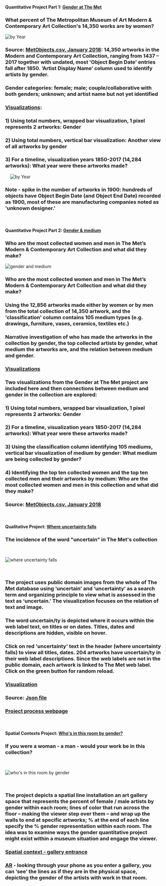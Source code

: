 #### **Quantitative Project Part 1:** [Gender at The Met](https://churc.github.io/MajorStudio1/MetProjects/gender)
### What percent of The Metropolitan Museum of Art Modern & Contemporary Art Collection's 14,350 works are by women?
![by Year](MetProjects/gender/assets/gender_images_1b.png)
### Source: [MetObjects.csv, January 2018](https://github.com/churc/MajorStudio1/blob/master/MetProjects/gender/assets/ModContGenderfinalazsort.csv): 14,350 artworks in the Modern and Contemporary Art Collection, ranging from 1437 – 2017 together with undated, most 'Object Begin Date' entries fall after 1850. ‘Artist Display Name’ column used to identify artists by gender. 
### Gender categories: female; male; couple/collaborative with both genders; unknown; and artist name but not yet identified 


### [Visualizations](https://churc.github.io/MajorStudio1/MetProjects/gender):
### 1)   Using total numbers, wrapped bar visualization, 1 pixel represents 2 artworks: Gender  
### 2)   Using total numbers, vertical bar visualization: Another view of all artworks by gender
### 3)   For a timeline, visualization years 1850-2017 (14,284 artworks):  What year were these artworks made?

&nbsp; &nbsp;
![by Year](MetProjects/gender/assets/gender_timelineChart.png)


### Note - spike in the number of artworks in 1900: hundreds of objects have Object Begin Date (and Object End Date) recorded as 1900, most of these are manufacturing companies noted as 'unknown designer.'


 &nbsp; &nbsp; &nbsp; &nbsp;


#### **Quantitative Project Part 2:** [Gender & medium](https://churc.github.io/MajorStudio1/Interactive/genderObj/index.html)
### Who are the most collected women and men in The Met’s Modern & Contemporary Art Collection and what did they make? 
![gender and medium](Interactive/interactive_artworks.png)


### Who are the most collected women and men in The Met’s Modern & Contemporary Art Collection and what did they make? 
### Using the 12,856 artworks made either by women or by men from the total collection of 14,350 artwork, and the 'classification' column contains 105 medium types (e.g. drawings, furniture, vases, ceramics, textiles etc.)
### Narrative investigation of who has made the artworks in the collection by gender, the top collected artists by gender, what medium the artworks are, and the relation between medium and gender.

### [Visualizations](https://churc.github.io/MajorStudio1/Interactive/genderObj/) 
### Two visualizations from the Gender at The Met project are included here and then connections between medium and gender in the collection are explored:
### 1)   Using total numbers, wrapped bar visualization, 1 pixel represents 2 artworks: Gender  
### 2)   For a timeline, visualization years 1850-2017 (14,284 artworks):  What year were these artworks made?
### 3)   Using the classification column identifying 105 mediums, vertical bar visualization of medium by gender: What medium are being collected by gender?
### 4)   Identifying the top ten collected women and the top ten collected men and their artworks by medium: Who are the most collected women and men in this collection and what did they make?

### Source: [MetObjects.csv, January 2018](https://github.com/churc/MajorStudio1/blob/master/Interactive/genderObj/assets/ModContGenderfinalazsort.csv)



 &nbsp; &nbsp; &nbsp; &nbsp;

#### **Qualitative Project:** [Where uncertainty falls](https://churc.github.io/MajorStudio1/MetProjectsQual/uncertainty)
### The incidence of the word "uncertain" in The Met's collection

 &nbsp;&nbsp;

![where uncertainty falls](MetProjectsQual/uncertainty/assets/whereuncertainty.png)

 &nbsp;

### The project uses public domain images from the whole of The Met database using ‘uncertain’ and ‘uncertainty’ as a search term and organizing principle to view what is assessed in the text as ‘uncertain.’ The visualization focuses on the relation of text and image.
### The word uncertain/ty is depicted where it occurs within the web label text, on titles or on dates. Titles, dates and descriptions are hidden, visible on hover. 
### Click on red 'uncertainty' text in the header (where uncertainty falls) to view all titles, dates. 204 artworks have uncertain/ty in their web label descriptions. Since the web labels are not in the public domain, each artwork is linked to The Met web label. Click on the green button for random reload.

### [Visualization](https://churc.github.io/MajorStudio1/MetProjectsQual/uncertainty/)


### Source: [Json file](https://github.com/churc/MajorStudio1/tree/master/MetProjectsQual/uncertainty/assets/UncertainPub.json)


### [Project process webpage](https://churc.github.io/MajorStudio1/process/)

 &nbsp; &nbsp; &nbsp; &nbsp;
 

#### **Spatial Contexts Project:** [Who's in this room by gender?](https://churc.github.io/MajorStudio1/SpatialContexts/spatial/index.html) 
### If you were a woman - a man - would your work be in this collection?

 &nbsp; &nbsp;

![who's in this room by gender](SpatialContexts/museum_intRev2_final_24.png)

 &nbsp; 

### The project depicts a spatial line installation an art gallery space that represents the percent of female / male artists by gender within each room; lines of color that run across the floor – making the viewer step over them – and wrap up the walls to end at specific artworks; % at the end of each line specify the % gender representation within each room. The idea was to examine ways the gender quantitative project might exist within a museum situation and engage the viewer.

### [Spatial context - gallery entrance](https://github.com/churc/MajorStudio1/blob/master/SpatialContexts/museum_extRev2_24.png)

### [AR](https://github.com/churc/MajorStudio1/blob/master/SpatialContexts/museum_intRev2-mobile-blur-24-final.png) - looking through your phone as you enter a gallery, you can ‘see’ the lines as if they are in the physical space, depicting the gender of the artists with work in that room.

